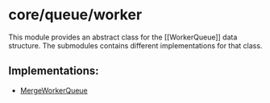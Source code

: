 # core/queue/worker

This module provides an abstract class for the [[WorkerQueue]] data structure. The submodules contains different implementations for that class.

## Implementations:

* [MergeWorkerQueue](src_core_queue_worker_merge_index.html)
